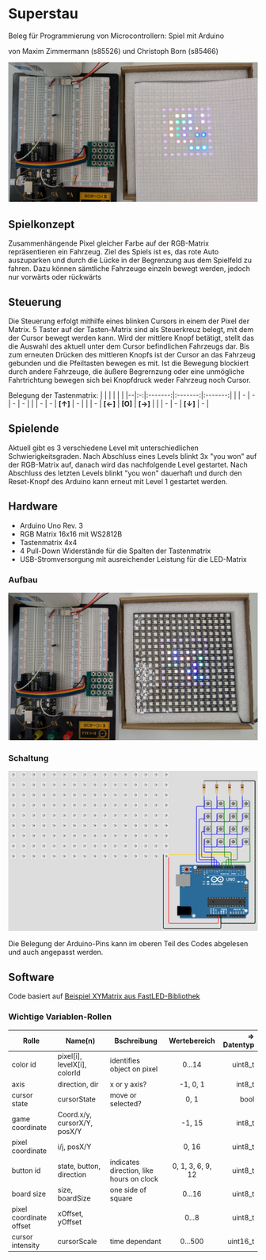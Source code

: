 # Superstau
Beleg für Programmierung von Microcontrollern: Spiel mit Arduino

von Maxim Zimmermann (s85526) und Christoph Born (s85466)

![](docs/game.jpg)

## Spielkonzept
Zusammenhängende Pixel gleicher Farbe auf der RGB-Matrix repräsentieren ein Fahrzeug. Ziel des Spiels ist es, das rote Auto auszuparken und durch die Lücke in der Begrenzung aus dem Spielfeld zu fahren. Dazu können sämtliche Fahrzeuge einzeln bewegt werden, jedoch nur vorwärts oder rückwärts

## Steuerung
Die Steuerung erfolgt mithilfe eines blinken Cursors in einem der Pixel der Matrix. 5 Taster auf der Tasten-Matrix sind als Steuerkreuz belegt, mit dem der Cursor bewegt werden kann. Wird der mittlere Knopf betätigt, stellt das die Auswahl des aktuell unter dem Cursor befindlichen Fahrzeugs dar. Bis zum erneuten Drücken des mittleren Knopfs ist der Cursor an das Fahrzeug gebunden und die Pfeiltasten bewegen es mit. Ist die Bewegung blockiert durch andere Fahrzeuge, die äußere Begrernzung oder eine unmögliche Fahrtrichtung bewegen sich bei Knopfdruck weder Fahrzeug noch Cursor.

Belegung der Tastenmatrix:
|  |   |         |         |         |
|--|:-:|:-------:|:-------:|:-------:|
|  | - |    -    |    -    |    -    |
|  | - |    -    | **[↑]** |    -    |
|  | - | **[←]** | **[O]** | **[→]** |
|  | - |    -    | **[↓]** |    -    |

## Spielende
Aktuell gibt es 3 verschiedene Level mit unterschiedlichen Schwierigkeitsgraden. Nach Abschluss eines Levels blinkt 3x "you won" auf der RGB-Matrix auf, danach wird das nachfolgende Level gestartet. Nach Abschluss des letzten Levels blinkt "you won" dauerhaft und durch den Reset-Knopf des Arduino kann erneut mit Level 1 gestartet werden.

## Hardware
- Arduino Uno Rev. 3
- RGB Matrix 16x16 mit WS2812B
- Tastenmatrix 4x4
- 4 Pull-Down Widerstände für die Spalten der Tastenmatrix
- USB-Stromversorgung mit ausreichender Leistung für die LED-Matrix

### Aufbau
![](docs/setup.jpg)

### Schaltung
![](docs/circuit-wokwi.png)

Die Belegung der Arduino-Pins kann im oberen Teil des Codes abgelesen und auch angepasst werden.

## Software

Code basiert auf [Beispiel XYMatrix aus FastLED-Bibliothek](https://github.com/FastLED/FastLED/blob/master/examples/XYMatrix/XYMatrix.ino)

### Wichtige Variablen-Rollen

| Rolle | Name(n)  | Bschreibung | Wertebereich | ⇒ Datentyp |
|------|--------|-------------|:------:|----------:|
| color id | pixel[i], levelX[i], colorId | identifies object on pixel | 0...14 | uint8_t |
| axis | direction, dir | x or y axis? | -1, 0, 1 | int8_t |
| cursor state | cursorState | move or selected? | 0, 1 | bool
| game coordinate | Coord.x/y, cursorX/Y, posX/Y | | -1, 15 | int8_t |
| pixel coordinate | i/j, posX/Y | | 0, 16 | uint8_t |
| button id | state, button, direction | indicates direction, like hours on clock | 0, 1, 3, 6, 9, 12 | uint8_t |
| board size | size, boardSize | one side of square | 0...16 | uint8_t |
| pixel coordinate offset | xOffset, yOffset | | 0...8 | uint8_t |
| cursor intensity | cursorScale | time dependant | 0...500 | uint16_t |